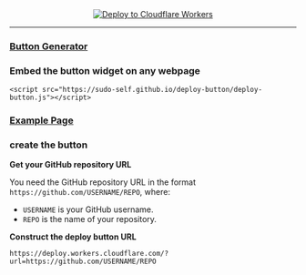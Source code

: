 
  <center>
  <a href="https://deploy.workers.cloudflare.com/?url=https://github.com/sudo-self/deploy-button">
    <img src="https://deploy.workers.cloudflare.com/button" alt="Deploy to Cloudflare Workers" />
  </a>
</center><hr>

### <a href="https://sudo-self.github.io/deploy-button">Button Generator</a><br>
### Embed the button widget on any webpage
```
<script src="https://sudo-self.github.io/deploy-button/deploy-button.js"></script>
```
### <a href="https://sudo-self.github.io/deploy-button/deploy-button-webpage.html">Example Page</a> 

### create the button

  **Get your GitHub repository URL**
   
   You need the GitHub repository URL in the format `https://github.com/USERNAME/REPO`, where:
   - `USERNAME` is your GitHub username.
   - `REPO` is the name of your repository.

   **Construct the deploy button URL**  
   ```
   https://deploy.workers.cloudflare.com/?url=https://github.com/USERNAME/REPO
   ```



